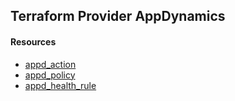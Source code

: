 ## Terraform Provider AppDynamics

#### Resources

- [appd_action](action_resource.md)
- [appd_policy](policy_resource.md)
- [appd_health_rule](health_rule_resource.md)
